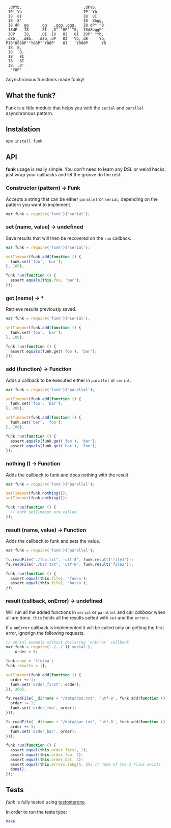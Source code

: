      ,dPYb,                           ,dPYb,
     IP'`Yb                           IP'`Yb
     I8  8I                           I8  8I
     I8  8'                           I8  8bgg,
     I8 dP  gg      gg   ,ggg,,ggg,   I8 dP" "8
     I8dP   I8      8I  ,8" "8P" "8,  I8d8bggP"
     I8P    I8,    ,8I  I8   8I   8I  I8P' "Yb,
    ,d8b,_ ,d8b,  ,d8b,,dP   8I   Yb,,d8    `Yb,
    PI8"8888P'"Y88P"`Y88P'   8I   `Y888P      Y8
     I8 `8,
     I8  `8,
     I8   8I
     I8   8I
     I8, ,8'
      "Y8P'


Asynchronous functions made funky!

## What the funk?

Funk is a little module that helps you with the `serial` and `parallel` asynchronous pattern.

## Instalation

``` bash
npm install funk
```

## API

**funk** usage is really simple. You don't need to learn any DSL or weird hacks,
just wrap your callbacks and let the groove do the rest.

### Constructor (pattern) -> Funk

Accepts a string that can be either `parallel` or `serial`, depending on the pattern you want to implement.

``` javascript
var funk = require('funk')('serial');
```

### set (name, value) -> undefined

Save results that will then be recovered on the `run` callback.

``` javascript
var funk = require('funk')('serial');

setTimeout(funk.add(function () {
  funk.set('foo', 'bar');
}, 100);

funk.run(function () {
  assert.equals(this.foo, 'bar');
});
```

### get (name) -> *

Retrieve results previously saved.

``` javascript
var funk = require('funk')('serial');

setTimeout(funk.add(function () {
  funk.set('foo', 'bar');
}, 100);

funk.run(function () {
  assert.equals(funk.get('foo'), 'bar');
});
```

### add (function) -> Function

Adds a callback to be executed either in `parallel` or `serial`.

``` javascript
var funk = require('funk')('parallel');

setTimeout(funk.add(function () {
  funk.set('foo', 'bar');
}, 200);

setTimeout(funk.add(function () {
  funk.set('bar', 'foo');
}, 100);

funk.run(function () {
  assert.equals(funk.get('foo'), 'bar');
  assert.equals(funk.get('bar'), 'foo');
});
```

### nothing () -> Function

Adds the callback to funk and does nothing with the result

``` javascript
var funk = require('funk')('parallel');

setTimeout(funk.nothing());
setTimeout(funk.nothing());

funk.run(function () {
  // both setTimeout are called
});
```

### result (name, value) -> Function

Adds the callback to funk and sets the value.

``` javascript
var funk = require('funk')('parallel');

fs.readFile("./foo.txt", 'utf-8', funk.result('file1'));
fs.readFile("./bar.txt", 'utf-8', funk.result('file2'));

funk.run(function () {
  assert.equal(this.file1, 'foo\n');
  assert.equal(this.file2, 'bar\n');
});
```

### result (callback, onError) -> undefined

Will run all the added functions in `serial` or `parallel` and call _callback_ when all are done.
`this` holds all the results setted with `set` and the `errors`.

If a `onError` callback is implemented it will be called only on getting the first error, ignorign the following requests.

``` javascript
// serial example without declaring `onError` callback
var funk = require('./../')('serial'),
    order = 0;

funk.name = 'fleiba';
funk.results = [];

setTimeout(funk.add(function () {
  order += 1;
  funk.set('order_first', order);
}), 200);

fs.readFile(__dirname + "/data/doo.txt", 'utf-8', funk.add(function () {
  order += 1;
  funk.set('order_foo', order);
}));

fs.readFile(__dirname + "/data/gar.txt", 'utf-8', funk.add(function () {
  order += 1;
  funk.set('order_bar', order);
}));

funk.run(function () {
  assert.equal(this.order_first, 1);
  assert.equal(this.order_foo, 2);
  assert.equal(this.order_bar, 3);
  assert.equal(this.errors.length, 2); // none of the 2 files exists
  done();
});
```

## Tests

_funk_ is fully tested using [testosterone](https://github.com/masylum/testosterone).

In order to run the tests type:

``` bash
make
```
